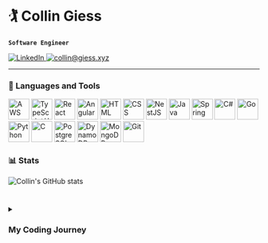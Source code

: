 # 🏌️ Collin Giess

**`Software Engineer`**

<p align='left'>
    <a href="https://www.linkedin.com/in/cgiess/" target="_blank">
        <img alt="LinkedIn" title="Check me out on LinkedIn" src="https://custom-icon-badges.demolab.com/badge/LinkedIn-blue?style=for-the-badge&logo=linkedin">
    </a>
    <a href="mailto:collin@giess.xyz">
        <img alt="collin@giess.xyz" title="Contact me via email" src="https://custom-icon-badges.demolab.com/badge/Email-collin%40giess.xyz-orange?style=for-the-badge&logo=mail" />
    </a>
</p>

---

<h3>🧰 Languages and Tools</h3>
<p align='left'>
    <img width="42" height="42" src="https://cdn.jsdelivr.net/gh/devicons/devicon@latest/icons/amazonwebservices/amazonwebservices-original-wordmark.svg" alt="AWS" />
    <img width="42" height="42" src="https://cdn.jsdelivr.net/gh/devicons/devicon@latest/icons/typescript/typescript-original.svg" alt="TypeScript/JavaScript" />
    <img width="42" height="42" src="https://cdn.jsdelivr.net/gh/devicons/devicon@latest/icons/react/react-original.svg" alt="React" />
    <img width="42" height="42" src="https://cdn.jsdelivr.net/gh/devicons/devicon@latest/icons/angular/angular-original.svg" alt="Angular" />
    <img width="42" height="42" src="https://cdn.jsdelivr.net/gh/devicons/devicon@latest/icons/html5/html5-original.svg" alt="HTML" />
    <img width="42" height="42" src="https://cdn.jsdelivr.net/gh/devicons/devicon@latest/icons/css3/css3-original.svg" alt="CSS" />
    <img width="42" height="42" src="https://cdn.jsdelivr.net/gh/devicons/devicon@latest/icons/nestjs/nestjs-original.svg" alt="NestJS" />
    <img width="42" height="42" src="https://cdn.jsdelivr.net/gh/devicons/devicon@latest/icons/java/java-original.svg" alt="Java" />
    <img width="42" height="42" src="https://cdn.jsdelivr.net/gh/devicons/devicon@latest/icons/spring/spring-original.svg" alt="Spring" />
    <img width="42" height="42" src="https://cdn.jsdelivr.net/gh/devicons/devicon@latest/icons/csharp/csharp-original.svg" alt="C#" />
    <img width="42" height="42" src="https://cdn.jsdelivr.net/gh/devicons/devicon@latest/icons/go/go-original.svg" alt="Go" />
    <img width="42" height="42" src="https://cdn.jsdelivr.net/gh/devicons/devicon@latest/icons/python/python-original.svg" alt="Python" />
    <img width="42" height="42" src="https://cdn.jsdelivr.net/gh/devicons/devicon@latest/icons/c/c-original.svg" alt="C" />
    <img width="42" height="42" src="https://cdn.jsdelivr.net/gh/devicons/devicon@latest/icons/postgresql/postgresql-original.svg" alt="PostgreSQL" />
    <img width="42" height="42" src="https://cdn.jsdelivr.net/gh/devicons/devicon@latest/icons/dynamodb/dynamodb-original.svg" alt="DynamoDB" />
    <img width="42" height="42" src="https://cdn.jsdelivr.net/gh/devicons/devicon@latest/icons/mongodb/mongodb-original.svg" alt="MongoDB" />
    <img width="42" height="42" src="https://cdn.jsdelivr.net/gh/devicons/devicon@latest/icons/git/git-original.svg" alt="Git" />
</p>

<h3>📊 Stats</h3>

![Collin's GitHub stats](https://github-readme-stats.vercel.app/api?username=GiessC&show_icons=true&theme=merko&hide=)

#

<details>
    <summary>
        <h3>My Coding Journey</h3>
    </summary>
    I started coding when I was about 12 years old. I was learning Lua at the time to create minigames for a video game I liked. I was playing around with printing and getting text input from the user, and I would create choose-your-own-adventure games and loved to have my parents play them. I was lucky enough to have computer science courses offered at my high school, where I began learning Java, and eventually created Tetris for my final project. After taking those classes, I knew software engineering was the right career for me, and decided to go to the Rochester Institute of Technology to get my Bachelor's degree in Software Engineering. As I approach graduation (May 2025), I strive to constantly learn, mastering new technologies and gaining more experience with the cloud, even getting my Certified Cloud Practitioner certification from AWS. Next up is Solutions Architect Associate!
</details>
